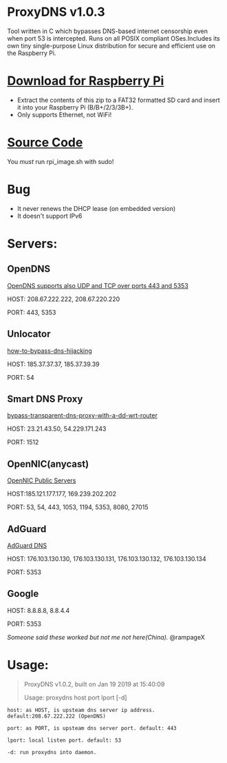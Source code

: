 # ProxyDNS v1.0.3 #

Tool written in C which bypasses DNS-based internet censorship even when port 53 is intercepted. Runs on all POSIX compliant OSes.Includes its own tiny single-purpose Linux distribution for secure and efficient use on the Raspberry Pi.

# [Download for Raspberry Pi](https://github.com/parrotgeek1/ProxyDNS/raw/master/rpi-release.zip)
* Extract the contents of this zip to a FAT32 formatted SD card and insert it into your Raspberry Pi (B/B+/2/3/3B+). 
* Only supports Ethernet, not WiFi!
# [Source Code](https://github.com/parrotgeek1/ProxyDNS)

You *must* run rpi_image.sh with sudo!

# Bug #

* It never renews the DHCP lease (on embedded version)
* It doesn't support IPv6

# Servers: #

## OpenDNS ##

[ OpenDNS supports also UDP and TCP over ports 443 and 5353](https://support.opendns.com/hc/en-us/community/posts/115019265903/comments/115004948686)

HOST: 208.67.222.222, 208.67.220.220

PORT: 443, 5353

## Unlocator ##

[how-to-bypass-dns-hijacking](https://support.unlocator.com/customer/portal/articles/1440517-how-to-bypass-dns-hijacking)

HOST: 185.37.37.37, 185.37.39.39

PORT: 54

## Smart DNS Proxy ##

[bypass-transparent-dns-proxy-with-a-dd-wrt-router](http://support.smartdnsproxy.com/customer/portal/articles/1666197-bypass-transparent-dns-proxy-with-a-dd-wrt-router)

HOST: 23.21.43.50, 54.229.171.243

PORT: 1512

## OpenNIC(anycast) ##

[OpenNIC Public Servers](https://servers.opennicproject.org/)

HOST:185.121.177.177, 169.239.202.202

PORT: 53, 54, 443, 1053, 1194, 5353, 8080, 27015

## AdGuard ##
[AdGuard DNS](https://github.com/AdguardTeam/AdguardForiOS/issues/528#issuecomment-345700923)

HOST: 176.103.130.130, 176.103.130.131, 176.103.130.132, 176.103.130.134

PORT: 5353

## Google ##

HOST: 8.8.8.8, 8.8.4.4

PORT: 5353

*Someone said these worked but not me not here(China).* @rampageX

# Usage: ##

> ProxyDNS v1.0.2, built on Jan 19 2019 at 15:40:09
> 
> Usage: proxydns host port lport [-d]

    host: as HOST, is upsteam dns server ip address. default:208.67.222.222 (OpenDNS)
    
    port: as PORT, is upsteam dns server port. default: 443
    
    lport: local listen port. default: 53
    
    -d: run proxydns into daemon.

